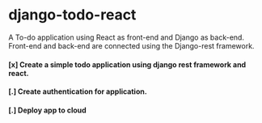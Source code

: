 # django-todo-react
A To-do application using React as front-end and Django as back-end. Front-end and back-end are connected using the Django-rest framework.

#### [x] Create a simple todo application using django rest framework and react.
#### [.] Create authentication for application.
#### [.] Deploy app to cloud
